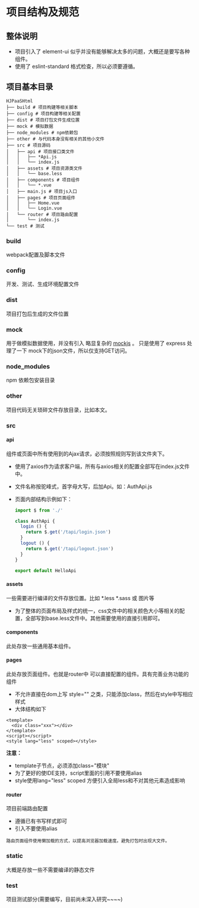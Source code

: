 # 项目结构及规范

## 整体说明
* 项目引入了 element-ui 似乎并没有能够解决太多的问题，大概还是要写各种组件。
* 使用了 eslint-standard 格式检查，所以必须要遵循。

## 项目基本目录
```text
HJPaaSHtml
├── build # 项目构建等相关脚本
├── config # 项目构建等相关配置
├── dist # 项目打包文件生成位置 
├── mock # 模拟数据
├── node_modules # npm依赖包
├── other # 与代码本身没有相关的其他小文件
├── src # 项目源码
│   ├── api # 项目接口类文件
│   │   ├── *Api.js
│   │   └── index.js
│   ├── assets # 项目资源类文件
│   │   └── base.less
│   ├── components # 项目组件
│   │   └── *.vue
│   ├── main.js # 项目js入口
│   ├── pages # 项目页面组件
│   │   ├── Home.vue
│   │   └── Login.vue
│   └── router # 项目路由配置
│       └── index.js
└── test # 测试
```

### build
webpack配置及脚本文件

### config
开发、测试、生成环境配置文件

### dist
项目打包后生成的文件位置

### mock
用于做模拟数据使用，并没有引入 略显复杂的 [mockjs](http://mockjs.com/) 。
只是使用了 express 处理了一下 mock下的json文件，所以仅支持GET访问。

### node_modules
npm 依赖包安装目录

### other
项目代码无关琐碎文件存放目录，比如本文。

### src

#### api
组件或页面中所有使用到的Ajax请求，必须按照规则写到该文件夹下。
* 使用了axios作为请求客户端，所有与axios相关的配置全部写在index.js文件中。
* 文件名称按驼峰式，首字母大写，后加Api。如：AuthApi.js
* 页面内部结构示例如下：

  ```javascript
  import $ from './'
  
  class AuthApi {
    login () {
      return $.get('/tapi/login.json')
    }
    logout () {
      return $.get('/tapi/logout.json')
    }
  }
  
  export default HelloApi
  ```

#### assets
一些需要进行编译的文件存放位置。比如 *.less *.sass 或 图片等
* 为了整体的页面布局及样式的统一，css文件中的相关颜色大小等相关的配置，全部写到base.less文件中。其他需要使用的直接引用即可。

#### components
此处存放一些通用基本组件。

#### pages
此处存放页面组件。也就是router中 可以直接配置的组件。具有完善业务功能的组件
* 不允许直接在dom上写 style="" 之类，只能添加class，然后在style中写相应样式
* 大体结构如下

```vue
<template>
  <div class="xxx"></div>
</template>
<script></script>
<style lang="less" scoped></style>
```
  **注意：**
  * template子节点，必须添加class="模块"
  * 为了更好的使IDE支持，script里面的引用不要使用alias
  * style使用lang="less" scoped 方便引入全局less和不对其他元素造成影响

#### router
项目前端路由配置
* 遵循已有书写样式即可
* 引入不要使用alias

```text
路由页面组件使用懒加载的方式，以提高浏览器加载速度。避免打包时出现大文件。
```

### static
大概是存放一些不需要编译的静态文件

### test
项目测试部分(需要编写，目前尚未深入研究~~~~)

